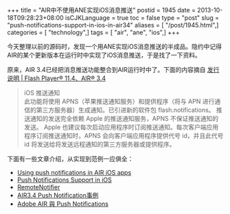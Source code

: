 +++
title = "AIR中不使用ANE实现iOS消息推送"
postid = 1945
date = 2013-10-18T09:28:23+08:00
isCJKLanguage = true
toc = false
type = "post"
slug = "push-notifications-support-in-ios-in-air34"
aliases = [ "/post/1945.html",]
categories = [ "technology",]
tags = [ "air", "ane", "ios",]
+++


今天整理以前的源码时，发现一个用ANE实现iOS消息推送的半成品。隐约中记得AIR的某个更新版本在运行时中实现了iOS消息推送，于是找了一下资料。

原来，AIR 3.4已经把消息推送功能整合到AIR运行时中了。下面的内容摘自 [发行说明 | Flash Player® 11.4、AIR® 3.4](http://helpx.adobe.com/cn/flash-player/release-note/fp_114_air_34_release_notes.html)

> iOS 推送通知  
>  此功能将使用 APNS（苹果推送通知服务）和提供程序（将与 APN
> 进行通信的第三方服务器）生成通知。已引进新的软件包
> flash.notifications。 推送通知的发送完全依赖 Apple
> 的推送通知服务，APNS 不保证推送通知的发送。 Apple
> 也建议每次启动应用程序时订阅推送通知。每次客户端应用程序订阅推送通知时，APNS
> 会向客户端应用程序提供代号 id，并且此代号 id
> 将发送给将发送远程通知的第三方服务器或提供程序。

下面有一些文章介绍，从实现到范例一应俱全：

-   [Using push notifications in AIR iOS apps](http://blogs.adobe.com/airodynamics/2012/05/29/push-notifications-support-in-ios/)
-   [Push Notifications Support in iOS](http://www.adobe.com/devnet/air/articles/ios-push-notifications.html)
-   [RemoteNotifier](http://help.adobe.com/zh_CN/FlashPlatform/reference/actionscript/3/flash/notifications/RemoteNotifier.html)
-   [AIR3.4 Push Notification事例](http://www.todoair.com/air3-4-push-notification%E4%BA%8B%E4%BE%8B-2012-08-08/)
-   [Adobe AIR 與 Push Notifications](http://flash-adobe.blogspot.com/2012/10/adobe-air-push-notifications.html)

